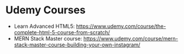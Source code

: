 # Udemy Courses
* Learn Advanced HTML5: https://www.udemy.com/course/the-complete-html-5-course-from-scratch/
* MERN Stack Master course: https://www.udemy.com/course/mern-stack-master-course-building-your-own-instagram/
